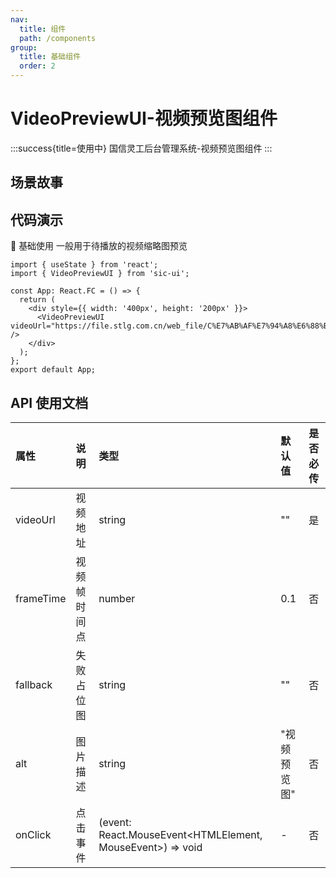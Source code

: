 ```yaml
---
nav:
  title: 组件
  path: /components
group:
  title: 基础组件
  order: 2
---
```


# VideoPreviewUI-视频预览图组件

:::success{title=使用中}
国信灵工后台管理系统-视频预览图组件
:::

## 场景故事

## 代码演示

💎 基础使用
一般用于待播放的视频缩略图预览

```tsx
import { useState } from 'react';
import { VideoPreviewUI } from 'sic-ui';

const App: React.FC = () => {
  return (
    <div style={{ width: '400px', height: '200px' }}>
      <VideoPreviewUI videoUrl="https://file.stlg.com.cn/web_file/C%E7%AB%AF%E7%94%A8%E6%88%B7%E4%BD%BF%E7%94%A8%E6%95%99%E7%A8%8B.mp4" />
    </div>
  );
};
export default App;
```

## API 使用文档

<font size=1>

| 属性      | 说明         | 类型                                                       | 默认值       | 是否必传 |
| :-------- | :----------- | :--------------------------------------------------------- | :----------- | :------- |
| videoUrl  | 视频地址     | string                                                     | ""           | 是       |
| frameTime | 视频帧时间点 | number                                                     | 0.1          | 否       |
| fallback  | 失败占位图   | string                                                     | ""           | 否       |
| alt       | 图片描述     | string                                                     | "视频预览图" | 否       |
| onClick   | 点击事件     | (event: React.MouseEvent<HTMLElement, MouseEvent>) => void | -            | 否       |

</font>
